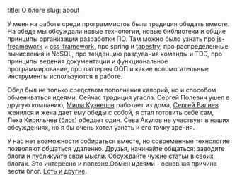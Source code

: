 title: О блоге
slug: about

У меня на работе среди программистов была традиция обедать вместе. На обеде мы обсуждали новые технологии, новые библиотеки и общие принципы организации разработки ПО. Там можно было узнать про [js-freamework](http://jquery.com/) и [css-framework](http://twitter.github.com/bootstrap/), про spring и [tapestry](http://tapestry.apache.org/), про распределенные вычисления и NoSQL, про тенденцию раздувания команды и TDD, про принципы ведения документации и функциональное программирование, про паттерны ООП и какие вспомогательные инструменты используются в работе.

Обед был не только средством пополнения калорий, но и способом обмениваться
идеями. Сейчас традиция угасла. Сергей Полевич ушел в другую компанию, [Миша
Кузнецов](http://mike-forever.livejournal.com) работает из дома, [Сергей
Валиев](http://blog.itdevelop.ru/) женился и жена дает ему обеды с собой, я стал
готовить себе сам, Леха Кирильчев ([блог](http://http://alex3ee.blogspot.com/)) обедает один. Сева Акулов не участвует в наших обсуждениях, но я бы очень хотел узнать и его точку зрения.

У нас нет возможности собираться вместе, но современные технологие позволяют общаться удаленно. Друзья, начинайте общаться: заводите блоги и публикуйте свои мысли. Обсуждайте чужие статьи в своих блогах. Это интересно и полезно.Обмен идеями - основная причина вести блог. [Есть и другие](http://drone.ru/programmers-blog.html).
